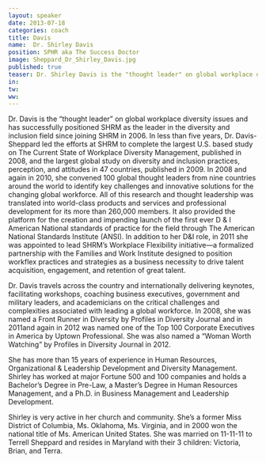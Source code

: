 ```yaml
---
layout: speaker
date: 2013-07-18
categories: coach
title: Davis
name:  Dr. Shirley Davis
position: SPHR aka The Success Doctor
image: Sheppard_Dr_Shirley_Davis.jpg
published: true
teaser: Dr. Shirley Davis is the "thought leader" on global workplace diversity issues and has successfully positioned SHRM as the leader in the diversity and inclusion field since joining SHRM in 2006.
in:
tw: 
ww:
---
```


Dr. Davis is the “thought leader” on global workplace diversity issues and has successfully positioned SHRM as the leader in the diversity and inclusion field since joining SHRM in 2006. In less than five years, Dr. Davis-Sheppard led the efforts at SHRM to complete the largest U.S. based study on The Current State of Workplace Diversity Management, published in 2008, and the largest global study on diversity and inclusion practices, perception, and attitudes in 47 countries, published in 2009. In 2008 and again in 2010, she convened 100 global thought leaders from nine countries around the world to identify key challenges and innovative solutions for the changing global workforce. All of this research and thought leadership was translated into world-class products and services and professional development for its more than 260,000 members.  It also provided the platform for the creation and impending launch of the first ever D & I American National standards of practice for the field through The American National Standards Institute (ANSI). In addition to her D&I role, in 2011 she was appointed to lead SHRM’s Workplace Flexibility initiative—a formalized partnership with the Families and Work Institute designed to position workflex practices and strategies as a business necessity to drive talent acquisition, engagement, and retention of great talent.

Dr. Davis travels across the country and internationally delivering keynotes, facilitating workshops, coaching business executives, government and military leaders, and academicians on the critical challenges and complexities associated with leading a global workforce. In 2008, she was named a Front Runner in Diversity by Profiles in Diversity Journal and in 2011and again in 2012 was named one of the Top 100 Corporate Executives in America by Uptown Professional. She was also named a “Woman Worth Watching” by Profiles in Diversity Journal in 2012.

She has more than 15 years of experience in Human Resources, Organizational & Leadership Development and Diversity Management. Shirley has worked at major Fortune 500 and 100 companies and holds a Bachelor’s Degree in Pre-Law, a Master’s Degree in Human Resources Management, and a Ph.D. in Business Management and Leadership Development. 

Shirley is very active in her church and community. She’s a former Miss District of Columbia, Ms. Oklahoma, Ms. Virginia, and in 2000 won the national title of Ms. American United States. She was married on 11-11-11 to Terrell Sheppard and resides in Maryland with their 3 children: Victoria, Brian, and Terra.
